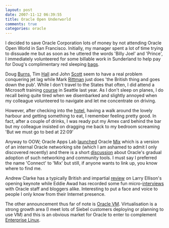```yaml
---
layout: post
date: 2007-11-12 06:39:55
title: Oracle Open Underworld
comments: true
categories: oracle
---
```

I decided to save Oracle Corporation lots of money by not attending
Oracle Open World in San Francisco. Initially, my manager spent a lot of
time trying to dissuade me but as soon as he uttered the words 'Billy
Joel' and 'Prince', I immediately volunteered for some billable work in
Sunderland to help pay for Doug's complimentary red sleeping
[bags](http://oracledoug.com/blog/index.php?/archives/1327-A-New-Comfy-Seat-for-The-Boys-and-Polly-....html).

Doug
[Burns](http://oracledoug.com/serendipity/index.php?/archives/1342-yaaisfb.html),
Tim
[Hall](http://www.oracle-base.com/blog/2007/11/12/openworld-arrival-and-day-1/)
and John
[Scott](http://jes.blogs.shellprompt.net/2007/11/11/gotta-love-jetlag/)
seem to have a real problem conquering jet lag while Mark
[Rittman](http://www.rittmanmead.com/2007/11/12/first-days-at-oracle-open-world-2007/)
just does 'the British thing and goes down the pub'. While I don't
travel to the States that often, I did attend a Microsoft training
[course](http://www.nbrightside.com/blog/2006/05/02/further-afield/) in
Seattle last year. As I don't sleep on planes, I do recall being quite
tired when we disembarked and slightly annoyed when my colleague
volunteered to navigate and let me concentrate on driving.

However, after checking into the
[hotel](http://www.starwoodhotels.com/whotels/property/overview/index.html?propertyID=1154),
having a walk around the lovely harbour and getting something to eat, I
remember feeling pretty good. In fact, after a couple of drinks, I was
ready put my Amex card behind the bar but my colleague insisted on
dragging me back to my bedroom screaming 'But we must go to bed at
22:09'

Anyway to OOW; Oracle Apps Lab
[launched](http://oracleappslab.com/2007/11/11/mix-is-live/) Oracle
[Mix](https://mix.oracle.com/) which is a version of an internal Oracle
networking site (which I am ashamed to admit I only discovered recently)
and there is a short
[discussion](http://blogs.oracle.com/otn/2007/11/12#a1132) about
Oracle's gradual adoption of such networking and community tools. I must
say I preferred the name 'Connect' to 'Mix' but still, if anyone wants
to link up, you know where to find me.

Andrew Clarke has a typically British and impartial
[review](http://radiofreetooting.blogspot.com/2007/11/oow2k7-whats-story.html)
on Larry Ellison's opening keynote while Eddie Awad has recorded some
fun micro-[interviews](http://awads.net/wp/tag/openworld07/) with Oracle
staff and bloggers alike. Interesting to put a face and voice to people
I only know from their Internet presence.

The other announcement thus far of note is
[Oracle VM](http://www.oracle.com/technologies/virtualization/index.html).
Virtualisation is a strong growth area (I meet lots of Siebel customers
deploying or planning to use VM) and this is an obvious market for
Oracle to enter to complement
[Enterprise Linux](http://www.oracle.com/technologies/linux/index.html).
